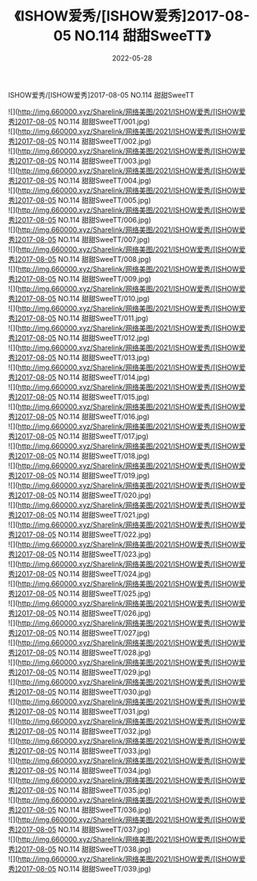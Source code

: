 ﻿---
layout: post
title:  《ISHOW爱秀/[ISHOW爱秀]2017-08-05 NO.114 甜甜SweeTT》
date:   2022-05-28
img: http://img.660000.xyz/Sharelink/网络美图/2021/ISHOW爱秀/[ISHOW爱秀]2017-08-05 NO.114 甜甜SweeTT/000.jpg
categories: [美女, 清纯, 唯美]
---

ISHOW爱秀/[ISHOW爱秀]2017-08-05 NO.114 甜甜SweeTT

 ![](http://img.660000.xyz/Sharelink/网络美图/2021/ISHOW爱秀/[ISHOW爱秀]2017-08-05 NO.114 甜甜SweeTT/001.jpg) <br>![](http://img.660000.xyz/Sharelink/网络美图/2021/ISHOW爱秀/[ISHOW爱秀]2017-08-05 NO.114 甜甜SweeTT/002.jpg) <br>![](http://img.660000.xyz/Sharelink/网络美图/2021/ISHOW爱秀/[ISHOW爱秀]2017-08-05 NO.114 甜甜SweeTT/003.jpg) <br>![](http://img.660000.xyz/Sharelink/网络美图/2021/ISHOW爱秀/[ISHOW爱秀]2017-08-05 NO.114 甜甜SweeTT/004.jpg) <br>![](http://img.660000.xyz/Sharelink/网络美图/2021/ISHOW爱秀/[ISHOW爱秀]2017-08-05 NO.114 甜甜SweeTT/005.jpg) <br>![](http://img.660000.xyz/Sharelink/网络美图/2021/ISHOW爱秀/[ISHOW爱秀]2017-08-05 NO.114 甜甜SweeTT/006.jpg) <br>![](http://img.660000.xyz/Sharelink/网络美图/2021/ISHOW爱秀/[ISHOW爱秀]2017-08-05 NO.114 甜甜SweeTT/007.jpg) <br>![](http://img.660000.xyz/Sharelink/网络美图/2021/ISHOW爱秀/[ISHOW爱秀]2017-08-05 NO.114 甜甜SweeTT/008.jpg) <br>![](http://img.660000.xyz/Sharelink/网络美图/2021/ISHOW爱秀/[ISHOW爱秀]2017-08-05 NO.114 甜甜SweeTT/009.jpg) <br>![](http://img.660000.xyz/Sharelink/网络美图/2021/ISHOW爱秀/[ISHOW爱秀]2017-08-05 NO.114 甜甜SweeTT/010.jpg) <br>![](http://img.660000.xyz/Sharelink/网络美图/2021/ISHOW爱秀/[ISHOW爱秀]2017-08-05 NO.114 甜甜SweeTT/011.jpg) <br>![](http://img.660000.xyz/Sharelink/网络美图/2021/ISHOW爱秀/[ISHOW爱秀]2017-08-05 NO.114 甜甜SweeTT/012.jpg) <br>![](http://img.660000.xyz/Sharelink/网络美图/2021/ISHOW爱秀/[ISHOW爱秀]2017-08-05 NO.114 甜甜SweeTT/013.jpg) <br>![](http://img.660000.xyz/Sharelink/网络美图/2021/ISHOW爱秀/[ISHOW爱秀]2017-08-05 NO.114 甜甜SweeTT/014.jpg) <br>![](http://img.660000.xyz/Sharelink/网络美图/2021/ISHOW爱秀/[ISHOW爱秀]2017-08-05 NO.114 甜甜SweeTT/015.jpg) <br>![](http://img.660000.xyz/Sharelink/网络美图/2021/ISHOW爱秀/[ISHOW爱秀]2017-08-05 NO.114 甜甜SweeTT/016.jpg) <br>![](http://img.660000.xyz/Sharelink/网络美图/2021/ISHOW爱秀/[ISHOW爱秀]2017-08-05 NO.114 甜甜SweeTT/017.jpg) <br>![](http://img.660000.xyz/Sharelink/网络美图/2021/ISHOW爱秀/[ISHOW爱秀]2017-08-05 NO.114 甜甜SweeTT/018.jpg) <br>![](http://img.660000.xyz/Sharelink/网络美图/2021/ISHOW爱秀/[ISHOW爱秀]2017-08-05 NO.114 甜甜SweeTT/019.jpg) <br>![](http://img.660000.xyz/Sharelink/网络美图/2021/ISHOW爱秀/[ISHOW爱秀]2017-08-05 NO.114 甜甜SweeTT/020.jpg) <br>![](http://img.660000.xyz/Sharelink/网络美图/2021/ISHOW爱秀/[ISHOW爱秀]2017-08-05 NO.114 甜甜SweeTT/021.jpg) <br>![](http://img.660000.xyz/Sharelink/网络美图/2021/ISHOW爱秀/[ISHOW爱秀]2017-08-05 NO.114 甜甜SweeTT/022.jpg) <br>![](http://img.660000.xyz/Sharelink/网络美图/2021/ISHOW爱秀/[ISHOW爱秀]2017-08-05 NO.114 甜甜SweeTT/023.jpg) <br>![](http://img.660000.xyz/Sharelink/网络美图/2021/ISHOW爱秀/[ISHOW爱秀]2017-08-05 NO.114 甜甜SweeTT/024.jpg) <br>![](http://img.660000.xyz/Sharelink/网络美图/2021/ISHOW爱秀/[ISHOW爱秀]2017-08-05 NO.114 甜甜SweeTT/025.jpg) <br>![](http://img.660000.xyz/Sharelink/网络美图/2021/ISHOW爱秀/[ISHOW爱秀]2017-08-05 NO.114 甜甜SweeTT/026.jpg) <br>![](http://img.660000.xyz/Sharelink/网络美图/2021/ISHOW爱秀/[ISHOW爱秀]2017-08-05 NO.114 甜甜SweeTT/027.jpg) <br>![](http://img.660000.xyz/Sharelink/网络美图/2021/ISHOW爱秀/[ISHOW爱秀]2017-08-05 NO.114 甜甜SweeTT/028.jpg) <br>![](http://img.660000.xyz/Sharelink/网络美图/2021/ISHOW爱秀/[ISHOW爱秀]2017-08-05 NO.114 甜甜SweeTT/029.jpg) <br>![](http://img.660000.xyz/Sharelink/网络美图/2021/ISHOW爱秀/[ISHOW爱秀]2017-08-05 NO.114 甜甜SweeTT/030.jpg) <br>![](http://img.660000.xyz/Sharelink/网络美图/2021/ISHOW爱秀/[ISHOW爱秀]2017-08-05 NO.114 甜甜SweeTT/031.jpg) <br>![](http://img.660000.xyz/Sharelink/网络美图/2021/ISHOW爱秀/[ISHOW爱秀]2017-08-05 NO.114 甜甜SweeTT/032.jpg) <br>![](http://img.660000.xyz/Sharelink/网络美图/2021/ISHOW爱秀/[ISHOW爱秀]2017-08-05 NO.114 甜甜SweeTT/033.jpg) <br>![](http://img.660000.xyz/Sharelink/网络美图/2021/ISHOW爱秀/[ISHOW爱秀]2017-08-05 NO.114 甜甜SweeTT/034.jpg) <br>![](http://img.660000.xyz/Sharelink/网络美图/2021/ISHOW爱秀/[ISHOW爱秀]2017-08-05 NO.114 甜甜SweeTT/035.jpg) <br>![](http://img.660000.xyz/Sharelink/网络美图/2021/ISHOW爱秀/[ISHOW爱秀]2017-08-05 NO.114 甜甜SweeTT/036.jpg) <br>![](http://img.660000.xyz/Sharelink/网络美图/2021/ISHOW爱秀/[ISHOW爱秀]2017-08-05 NO.114 甜甜SweeTT/037.jpg) <br>![](http://img.660000.xyz/Sharelink/网络美图/2021/ISHOW爱秀/[ISHOW爱秀]2017-08-05 NO.114 甜甜SweeTT/038.jpg) <br>![](http://img.660000.xyz/Sharelink/网络美图/2021/ISHOW爱秀/[ISHOW爱秀]2017-08-05 NO.114 甜甜SweeTT/039.jpg) <br>